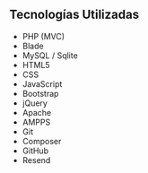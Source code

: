 ## Tecnologías Utilizadas

- PHP (MVC)
- Blade
- MySQL / Sqlite
- HTML5
- CSS
- JavaScript
- Bootstrap
- jQuery
- Apache
- AMPPS
- Git
- Composer
- GitHub
- Resend